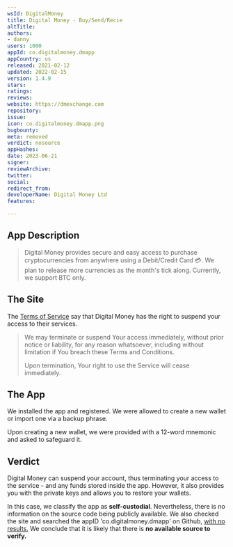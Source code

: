 ```yaml
---
wsId: DigitalMoney
title: Digital Money - Buy/Send/Recie
altTitle: 
authors:
- danny
users: 1000
appId: co.digitalmoney.dmapp
appCountry: us
released: 2021-02-12
updated: 2022-02-15
version: 1.4.9
stars: 
ratings: 
reviews: 
website: https://dmexchange.com
repository: 
issue: 
icon: co.digitalmoney.dmapp.png
bugbounty: 
meta: removed
verdict: nosource
appHashes: 
date: 2023-06-21
signer: 
reviewArchive: 
twitter: 
social: 
redirect_from: 
developerName: Digital Money Ltd
features: 

---
```


## App Description

> Digital Money provides secure and easy access to purchase cryptocurrencies from anywhere using a Debit/Credit Card 💳. We plan to release more currencies as the month's tick along. Currently, we support BTC only.

## The Site

The [Terms of Service](https://digital-money.co/terms-and-conditions) say that Digital Money has the right to suspend your access to their services.

> We may terminate or suspend Your access immediately, without prior notice or liability, for any reason whatsoever, including without limitation if You breach these Terms and Conditions.
>
> Upon termination, Your right to use the Service will cease immediately.

## The App

We installed the app and registered. We were allowed to create a new wallet or import one via a backup phrase.

Upon creating a new wallet, we were provided with a 12-word mnemonic and asked to safeguard it.

## Verdict

Digital Money can suspend your account, thus terminating your access to the service - and any funds stored inside the app. However, it also provides you with the private keys and allows you to restore your wallets.

In this case, we classify the app as **self-custodial**. Nevertheless, there is no information on the source code being publicly available. We also checked the site and searched the appID 'co.digitalmoney.dmapp' on Github, [with no results.](https://github.com/search?q=co.digitalmoney.dmapp&type=code) We conclude that it is likely that there is **no available source to verify.**
